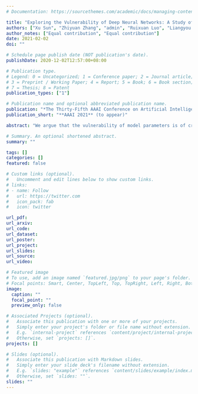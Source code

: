 ```yaml
---
# Documentation: https://sourcethemes.com/academic/docs/managing-content/

title: "Exploring the Vulnerability of Deep Neural Networks: A Study of Parameter Corruption"
authors: ["Xu Sun", "Zhiyuan Zhang", "admin", "Ruixuan Luo", "Liangyou Li"]
author_notes: ["Equal contribution", "Equal contribution"]
date: 2021-02-02
doi: ""

# Schedule page publish date (NOT publication's date).
publishDate: 2020-12-02T12:57:00+08:00

# Publication type.
# Legend: 0 = Uncategorized; 1 = Conference paper; 2 = Journal article;
# 3 = Preprint / Working Paper; 4 = Report; 5 = Book; 6 = Book section;
# 7 = Thesis; 8 = Patent
publication_types: ["1"]

# Publication name and optional abbreviated publication name.
publication: "*The Thirty-Fifth AAAI Conference on Artificial Intelligence, **AAAI 2021** (to appear)*"
publication_short: "**AAAI 2021** (to appear)"

abstract: "We argue that the vulnerability of model parameters is of crucial value to the study of model robustness and generalization but little research has been devoted to understanding this matter. In this work, we propose an indicator to measure the robustness of neural network parameters by exploiting their vulnerability via parameter corruption. The proposed indicator describes the maximum loss variation in the non-trivial worst-case scenario under parameter corruption. For practical purposes, we give a gradient-based estimation, which is far more effective than random corruption trials that can hardly induce the worst accuracy degradation. Equipped with theoretical support and empirical validation, we are able to systematically investigate the robustness of different model parameters and reveal vulnerability of deep neural networks that has been rarely paid attention to before. Moreover, we can enhance the models accordingly with the proposed adversarial corruption-resistant training, which not only improves the parameter robustness but also translates into accuracy elevation."

# Summary. An optional shortened abstract.
summary: ""

tags: []
categories: []
featured: false

# Custom links (optional).
#   Uncomment and edit lines below to show custom links.
# links:
# - name: Follow
#   url: https://twitter.com
#   icon_pack: fab
#   icon: twitter

url_pdf:
url_arxiv:
url_code:
url_dataset:
url_poster:
url_project:
url_slides:
url_source:
url_video:

# Featured image
# To use, add an image named `featured.jpg/png` to your page's folder. 
# Focal points: Smart, Center, TopLeft, Top, TopRight, Left, Right, BottomLeft, Bottom, BottomRight.
image:
  caption: ""
  focal_point: ""
  preview_only: false

# Associated Projects (optional).
#   Associate this publication with one or more of your projects.
#   Simply enter your project's folder or file name without extension.
#   E.g. `internal-project` references `content/project/internal-project/index.md`.
#   Otherwise, set `projects: []`.
projects: []

# Slides (optional).
#   Associate this publication with Markdown slides.
#   Simply enter your slide deck's filename without extension.
#   E.g. `slides: "example"` references `content/slides/example/index.md`.
#   Otherwise, set `slides: ""`.
slides: ""
---
```

